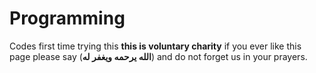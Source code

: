 # Programming
Codes
first time trying this
**this is voluntary charity**
if you ever like this page
please say (**الله يرحمه ويغفر له**)
and do not forget us in your prayers.
